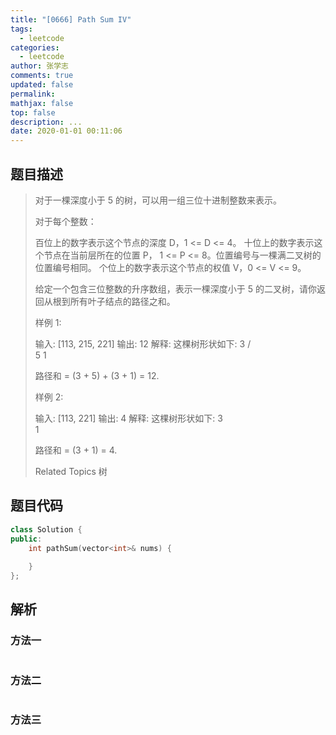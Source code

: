 ```yaml
---
title: "[0666] Path Sum IV"
tags:
  - leetcode
categories:
  - leetcode
author: 张学志
comments: true
updated: false
permalink:
mathjax: false
top: false
description: ...
date: 2020-01-01 00:11:06
---
```


## 题目描述

> 对于一棵深度小于 5 的树，可以用一组三位十进制整数来表示。 
> 
> 对于每个整数： 
> 
> 
> 百位上的数字表示这个节点的深度 D，1 <= D <= 4。 
> 十位上的数字表示这个节点在当前层所在的位置 P， 1 <= P <= 8。位置编号与一棵满二叉树的位置编号相同。 
> 个位上的数字表示这个节点的权值 V，0 <= V <= 9。 
> 
> 
> 给定一个包含三位整数的升序数组，表示一棵深度小于 5 的二叉树，请你返回从根到所有叶子结点的路径之和。 
> 
> 样例 1: 
> 
> 输入: [113, 215, 221]
> 输出: 12
> 解释: 
> 这棵树形状如下:
> 3
> / \
> 5   1
> 
> 路径和 = (3 + 5) + (3 + 1) = 12.
> 
> 
> 
> 
> 样例 2: 
> 
> 输入: [113, 221]
> 输出: 4
> 解释: 
> 这棵树形状如下: 
> 3
> \
> 1
> 
> 路径和 = (3 + 1) = 4.
> 
> 
> 
> Related Topics 树

## 题目代码

```cpp
class Solution {
public:
    int pathSum(vector<int>& nums) {
        
    }
};
```

## 解析

### 方法一

```cpp

```

### 方法二

```cpp

```

### 方法三

```cpp

```


